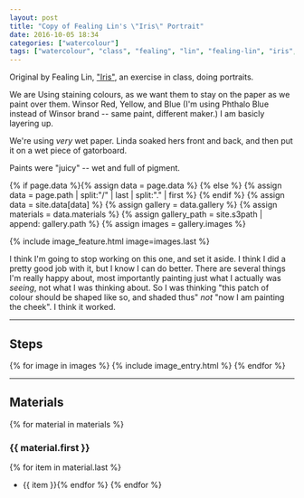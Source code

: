 ```yaml
---
layout: post
title: "Copy of Fealing Lin's \"Iris\" Portrait"
date: 2016-10-05 18:34
categories: ["watercolour"]
tags: ["watercolour", "class", "fealing", "lin", "fealing-lin", "iris", "copy"]
---
```


Original by Fealing Lin,
["Iris"](http://www.fealingwatercolor.com/large-view/People/266564-2-0-21812/Painting/Portrait.html), an exercise in class, doing portraits.

We are Using staining colours, as we want them to stay on the paper as we
paint over them. Winsor Red, Yellow, and Blue (I'm using Phthalo Blue
instead of Winsor brand -- same paint, different maker.) I am basicly
layering up.

We're using *very* wet paper. Linda soaked hers front and back, and then
put it on a wet piece of gatorboard.

Paints were "juicy" -- wet and full of pigment.

{% if page.data %}{% assign data = page.data %}
{% else %}
{% assign data = page.path | split:"/" | last | split:"." | first %}
{% endif %}
{% assign data = site.data[data] %}
{% assign gallery = data.gallery %}
{% assign materials = data.materials %}
{% assign gallery_path = site.s3path | append: gallery.path %}
{% assign images = gallery.images %}

{% include image_feature.html image=images.last %}

I think I'm going to stop working on this one, and set it aside. I
think I did a pretty good job with it, but I know I can do
better. There are several things I'm really happy about, most
importantly painting just what I actually was *seeing*, not what I
was thinking about. So I was thinking "this patch of colour should
be shaped like so, and shaded thus" *not* "now I am painting the
cheek". I think it worked.



*******

## Steps

{% for image in images %}
{% include image_entry.html %}
{% endfor %}

*******

## Materials
{% for material in materials %}
### {{ material.first }}
{% for item in material.last %}
* {{ item }}{% endfor %}
{% endfor %}
